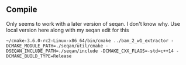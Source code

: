 ## Compile

Only seems to work with a later version of seqan. I don't know why. Use local version here along with my seqan edit for this

```
~/cmake-3.6.0-rc2-Linux-x86_64/bin/cmake ../bam_2_w1_extractor -DCMAKE_MODULE_PATH=./seqan/util/cmake -DSEQAN_INCLUDE_PATH=./seqan/include -DCMAKE_CXX_FLAGS=-std=c++14 -DCMAKE_BUILD_TYPE=Release
```
